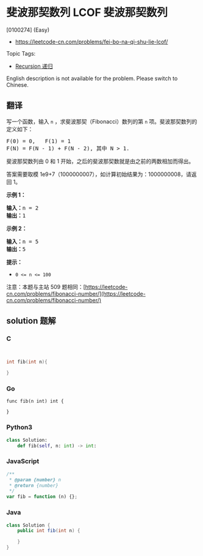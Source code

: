 # 斐波那契数列 LCOF 斐波那契数列

[0100274] (Easy)

- https://leetcode-cn.com/problems/fei-bo-na-qi-shu-lie-lcof/

Topic Tags:

- [Recursion 递归](https://leetcode-cn.com/tag/recursion/)

English description is not available for the problem. Please switch to Chinese.

## 翻译

写一个函数，输入 `n` ，求斐波那契（Fibonacci）数列的第 `n` 项。斐波那契数列的定义如下：

<pre>F(0) = 0,&nbsp; &nbsp;F(1)&nbsp;= 1
F(N) = F(N - 1) + F(N - 2), 其中 N &gt; 1.</pre>

斐波那契数列由 0 和 1 开始，之后的斐波那契数就是由之前的两数相加而得出。

答案需要取模 1e9+7（1000000007），如计算初始结果为：1000000008，请返回 1。

**示例 1：**

<pre><strong>输入：</strong>n = 2
<strong>输出：</strong>1
</pre>

**示例 2：**

<pre><strong>输入：</strong>n = 5
<strong>输出：</strong>5
</pre>

**提示：**

- `0 <= n <= 100`

注意：本题与主站 509 题相同：[https://leetcode-cn.com/problems/fibonacci-number/](https://leetcode-cn.com/problems/fibonacci-number/)

## solution 题解

### C

```c


int fib(int n){

}


```

### Go

```golang
func fib(n int) int {

}
```

### Python3

```python
class Solution:
    def fib(self, n: int) -> int:
```

### JavaScript

```javascript
/**
 * @param {number} n
 * @return {number}
 */
var fib = function (n) {};
```

### Java

```java
class Solution {
    public int fib(int n) {

    }
}
```

